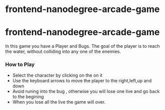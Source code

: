 frontend-nanodegree-arcade-game
===============================

# frontend-nanodegree-arcade-game
In this game you have a Player and Bugs. The goal of the player is to reach the water, without colliding into any one of the enemies.


### How to Play
 * Select the character by clicking on the on it 
 * Use the keyboard arrows to move the player to the right,left,up and down
 * Avoid runing into the bug , otherwise you will lose one live and go back to the begining
 * When you lose all the live the game will over.



